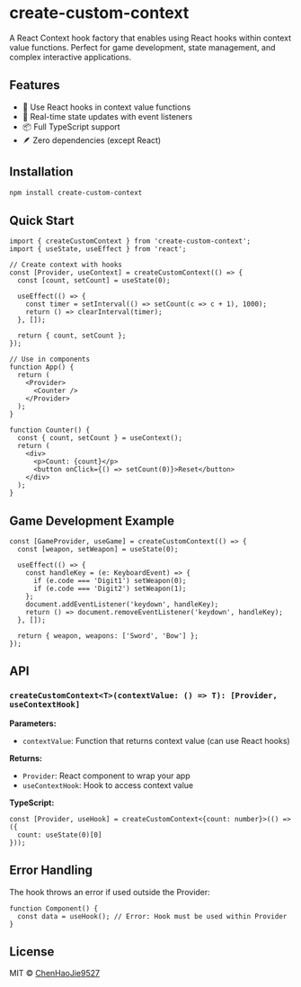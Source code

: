 # create-custom-context

A React Context hook factory that enables using React hooks within context value functions. Perfect for game development, state management, and complex interactive applications.

## Features

- 🎣 Use React hooks in context value functions
- 🔄 Real-time state updates with event listeners
- 📦 Full TypeScript support
- 🪶 Zero dependencies (except React)

## Installation

```bash
npm install create-custom-context
```

## Quick Start

```tsx
import { createCustomContext } from 'create-custom-context';
import { useState, useEffect } from 'react';

// Create context with hooks
const [Provider, useContext] = createCustomContext(() => {
  const [count, setCount] = useState(0);
  
  useEffect(() => {
    const timer = setInterval(() => setCount(c => c + 1), 1000);
    return () => clearInterval(timer);
  }, []);
  
  return { count, setCount };
});

// Use in components
function App() {
  return (
    <Provider>
      <Counter />
    </Provider>
  );
}

function Counter() {
  const { count, setCount } = useContext();
  return (
    <div>
      <p>Count: {count}</p>
      <button onClick={() => setCount(0)}>Reset</button>
    </div>
  );
}
```

## Game Development Example

```tsx
const [GameProvider, useGame] = createCustomContext(() => {
  const [weapon, setWeapon] = useState(0);
  
  useEffect(() => {
    const handleKey = (e: KeyboardEvent) => {
      if (e.code === 'Digit1') setWeapon(0);
      if (e.code === 'Digit2') setWeapon(1);
    };
    document.addEventListener('keydown', handleKey);
    return () => document.removeEventListener('keydown', handleKey);
  }, []);
  
  return { weapon, weapons: ['Sword', 'Bow'] };
});
```

## API

### `createCustomContext<T>(contextValue: () => T): [Provider, useContextHook]`

**Parameters:**
- `contextValue`: Function that returns context value (can use React hooks)

**Returns:**
- `Provider`: React component to wrap your app
- `useContextHook`: Hook to access context value

**TypeScript:**
```tsx
const [Provider, useHook] = createCustomContext<{count: number}>(() => ({
  count: useState(0)[0]
}));
```

## Error Handling

The hook throws an error if used outside the Provider:

```tsx
function Component() {
  const data = useHook(); // Error: Hook must be used within Provider
}
```

## License

MIT © [ChenHaoJie9527](https://github.com/ChenHaoJie9527) 